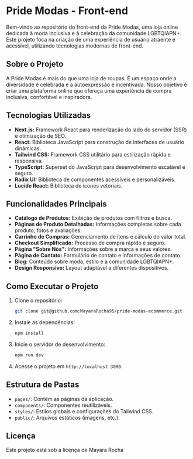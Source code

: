 # Pride Modas - Front-end

Bem-vindo ao repositório do front-end da Pride Modas, uma loja online dedicada à moda inclusiva e à celebração da comunidade LGBTQIAPN+. Este projeto foca na criação de uma experiência de usuário atraente e acessível, utilizando tecnologias modernas de front-end.

## Sobre o Projeto

A Pride Modas é mais do que uma loja de roupas. É um espaço onde a diversidade é celebrada e a autoexpressão é incentivada. Nosso objetivo é criar uma plataforma online que ofereça uma experiência de compra inclusiva, confortável e inspiradora.

## Tecnologias Utilizadas

* **Next.js:** Framework React para renderização do lado do servidor (SSR) e otimização de SEO.
* **React:** Biblioteca JavaScript para construção de interfaces de usuário dinâmicas.
* **Tailwind CSS:** Framework CSS utilitário para estilização rápida e responsiva.
* **TypeScript:** Superset do JavaScript para desenvolvimento escalável e seguro.
* **Radix UI:** Biblioteca de componentes acessíveis e personalizáveis.
* **Lucide React:** Biblioteca de ícones vetoriais.

## Funcionalidades Principais

* **Catálogo de Produtos:** Exibição de produtos com filtros e busca.
* **Páginas de Produto Detalhadas:** Informações completas sobre cada produto, fotos e avaliações.
* **Carrinho de Compras:** Gerenciamento de itens e cálculo do valor total.
* **Checkout Simplificado:** Processo de compra rápido e seguro.
* **Página "Sobre Nós":** Informações sobre a marca e seus valores.
* **Página de Contato:** Formulário de contato e informações de contato.
* **Blog:** Conteúdo sobre moda, estilo e a comunidade LGBTQIAPN+.
* **Design Responsivo:** Layout adaptável a diferentes dispositivos.

## Como Executar o Projeto

1.  Clone o repositório:

    ```bash
    git clone git@github.com:MayaraRocha95/pride-modas-ecommerce.git
    ```

2.  Instale as dependências:

    ```bash
    npm install
    ```

3.  Inicie o servidor de desenvolvimento:

    ```bash
    npm run dev
    ```

4.  Acesse o projeto em `http://localhost:3000`.

## Estrutura de Pastas

* `pages/`: Contém as páginas da aplicação.
* `components/`: Componentes reutilizáveis.
* `styles/`: Estilos globais e configurações do Tailwind CSS.
* `public/`: Arquivos estáticos (imagens, etc.).


## Licença

Este projeto está sob a licença de Mayara Rocha 